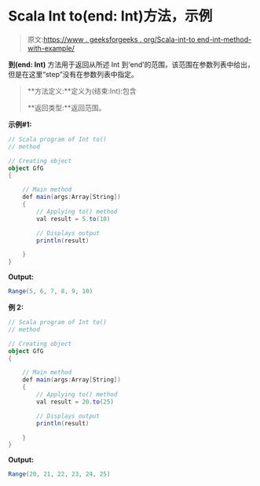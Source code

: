 # Scala Int to(end: Int)方法，示例

> 原文:[https://www . geeksforgeeks . org/Scala-int-to end-int-method-with-example/](https://www.geeksforgeeks.org/scala-int-toend-int-method-with-example/)

**到(end: Int)** 方法用于返回从所述 Int 到‘end’的范围，该范围在参数列表中给出，但是在这里“step”没有在参数列表中指定。

> **方法定义:**定义为(结束:Int):包含
> 
> **返回类型:**返回范围。

**示例#1:**

```scala
// Scala program of Int to() 
// method 

// Creating object 
object GfG 
{  

    // Main method 
    def main(args:Array[String]) 
    { 
        // Applying to() method  
        val result = 5.to(10) 

        // Displays output 
        println(result) 

    } 
}  
```

**Output:**

```scala
Range(5, 6, 7, 8, 9, 10)

```

**例 2:**

```scala
// Scala program of Int to() 
// method 

// Creating object 
object GfG 
{  

    // Main method 
    def main(args:Array[String]) 
    { 
        // Applying to() method  
        val result = 20.to(25) 

        // Displays output 
        println(result) 

    } 
}  
```

**Output:**

```scala
Range(20, 21, 22, 23, 24, 25)

```